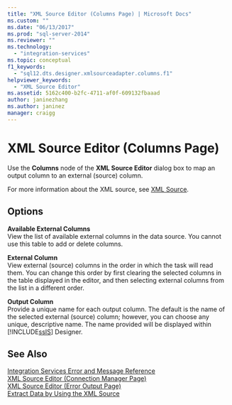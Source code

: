 ```yaml
---
title: "XML Source Editor (Columns Page) | Microsoft Docs"
ms.custom: ""
ms.date: "06/13/2017"
ms.prod: "sql-server-2014"
ms.reviewer: ""
ms.technology: 
  - "integration-services"
ms.topic: conceptual
f1_keywords: 
  - "sql12.dts.designer.xmlsourceadapter.columns.f1"
helpviewer_keywords: 
  - "XML Source Editor"
ms.assetid: 5162c400-b2fc-4711-af0f-609132fbaaad
author: janinezhang
ms.author: janinez
manager: craigg
---
```

# XML Source Editor (Columns Page)
  Use the **Columns** node of the **XML Source Editor** dialog box to map an output column to an external (source) column.  
  
 For more information about the XML source, see [XML Source](data-flow/xml-source.md).  
  
## Options  
 **Available External Columns**  
 View the list of available external columns in the data source. You cannot use this table to add or delete columns.  
  
 **External Column**  
 View external (source) columns in the order in which the task will read them. You can change this order by first clearing the selected columns in the table displayed in the editor, and then selecting external columns from the list in a different order.  
  
 **Output Column**  
 Provide a unique name for each output column. The default is the name of the selected external (source) column; however, you can choose any unique, descriptive name. The name provided will be displayed within [!INCLUDE[ssIS](../includes/ssis-md.md)] Designer.  
  
## See Also  
 [Integration Services Error and Message Reference](../../2014/integration-services/integration-services-error-and-message-reference.md)   
 [XML Source Editor &#40;Connection Manager Page&#41;](../../2014/integration-services/xml-source-editor-connection-manager-page.md)   
 [XML Source Editor &#40;Error Output Page&#41;](../../2014/integration-services/xml-source-editor-error-output-page.md)   
 [Extract Data by Using the XML Source](data-flow/extract-data-by-using-the-xml-source.md)  
  
  
